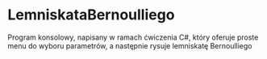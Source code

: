 # LemniskataBernoulliego
Program konsolowy, napisany w ramach ćwiczenia C#, który oferuje proste menu do wyboru parametrów, a następnie rysuje lemniskatę Bernoulliego
